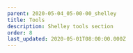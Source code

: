 ```yaml
---
parent: 2020-05-04_05-00-00_shelley
title: Tools
description: Shelley tools section
order: 8
last_updated: 2020-05-01T08:00:00.000Z
---
```

